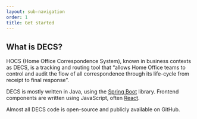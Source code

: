 ```yaml
---
layout: sub-navigation
order: 1
title: Get started
---
```


## What is DECS?
HOCS (Home Office Correspondence System), known in business contexts as DECS, is a tracking and routing tool that “allows Home Office teams to control and audit the flow of all correspondence through its life-cycle from receipt to final response”.

DECS is mostly written in Java, using the [Spring Boot](https://spring.io/projects/spring-boot/) library. Frontend components are written using JavaScript, often [React](https://reactjs.org/).

Almost all DECS code is open-source and publicly available on GitHub.



